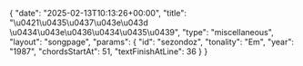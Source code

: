 {
    "date": "2025-02-13T10:13:26+00:00",
    "title": "\u0421\u0435\u0437\u043e\u043d \u0434\u043e\u0436\u0434\u0435\u0439",
    "type": "miscellaneous",
    "layout": "songpage",
    "params": {
        "id": "sezondoz",
        "tonality": "Em",
        "year": "1987",
        "chordsStartAt": 51,
        "textFinishAtLine": 36
    }
}